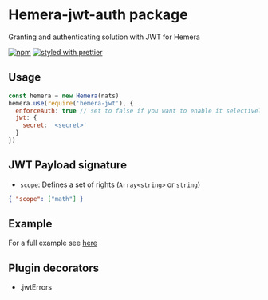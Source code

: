 # Hemera-jwt-auth package

Granting and authenticating solution with JWT for Hemera

[![npm](https://img.shields.io/npm/v/hemera-jwt-auth.svg?maxAge=3600)](https://www.npmjs.com/package/hemera-jwt-auth)
[![styled with prettier](https://img.shields.io/badge/styled_with-prettier-ff69b4.svg)](#badge)

## Usage

```js
const hemera = new Hemera(nats)
hemera.use(require('hemera-jwt'), {
  enforceAuth: true // set to false if you want to enable it selectively
  jwt: {
    secret: '<secret>'
  }
})
```

## JWT Payload signature

- `scope`: Defines a set of rights (`Array<string>` or `string`)

```json
{ "scope": ["math"] }
```

## Example

For a full example see [here](/examples/authentication/jwt.js)

## Plugin decorators

* .jwtErrors
